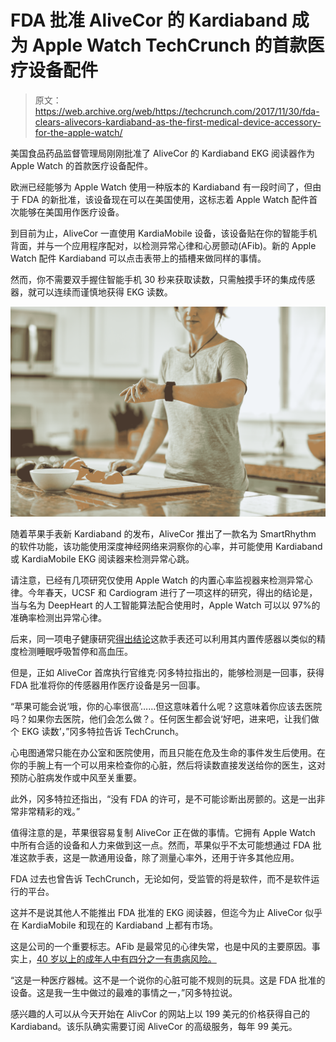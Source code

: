 # FDA 批准 AliveCor 的 Kardiaband 成为 Apple Watch TechCrunch 的首款医疗设备配件

> 原文：<https://web.archive.org/web/https://techcrunch.com/2017/11/30/fda-clears-alivecors-kardiaband-as-the-first-medical-device-accessory-for-the-apple-watch/>

美国食品药品监督管理局刚刚批准了 AliveCor 的 Kardiaband EKG 阅读器作为 Apple Watch 的首款医疗设备配件。

欧洲已经能够为 Apple Watch 使用一种版本的 Kardiaband 有一段时间了，但由于 FDA 的新批准，该设备现在可以在美国使用，这标志着 Apple Watch 配件首次能够在美国用作医疗设备。

到目前为止，AliveCor 一直使用 KardiaMobile 设备，该设备贴在你的智能手机背面，并与一个应用程序配对，以检测异常心律和心房颤动(AFib)。新的 Apple Watch 配件 Kardiaband 可以点击表带上的插槽来做同样的事情。

然而，你不需要双手握住智能手机 30 秒来获取读数，只需触摸手环的集成传感器，就可以连续而谨慎地获得 EKG 读数。

![](img/9994720c826478bb2ba68c3f3aa50143.png)

随着苹果手表新 Kardiaband 的发布，AliveCor 推出了一款名为 SmartRhythm 的软件功能，该功能使用深度神经网络来洞察你的心率，并可能使用 Kardiaband 或 KardiaMobile EKG 阅读器来检测异常心跳。

请注意，已经有几项研究仅使用 Apple Watch 的内置心率监视器来检测异常心律。今年春天，UCSF 和 Cardiogram 进行了一项这样的研究，得出的结论是，当与名为 DeepHeart 的人工智能算法配合使用时，Apple Watch 可以以 97%的准确率检测出异常心律。

后来，同一项电子健康研究[得出结论](https://web.archive.org/web/20221206152041/https://beta.techcrunch.com/2017/11/13/the-apple-watch-can-accurately-detect-detect-hypertension-and-sleep-apnea-a-new-study-suggests/)这款手表还可以利用其内置传感器以类似的精度检测睡眠呼吸暂停和高血压。

但是，正如 AliveCor 首席执行官维克·冈多特拉指出的，能够检测是一回事，获得 FDA 批准将你的传感器用作医疗设备是另一回事。

“苹果可能会说‘哦，你的心率很高’……但这意味着什么呢？这意味着你应该去医院吗？如果你去医院，他们会怎么做？。任何医生都会说‘好吧，进来吧，让我们做个 EKG 读数’，”冈多特拉告诉 TechCrunch。

心电图通常只能在办公室和医院使用，而且只能在危及生命的事件发生后使用。在你的手腕上有一个可以用来检查你的心脏，然后将读数直接发送给你的医生，这对预防心脏病发作或中风至关重要。

此外，冈多特拉还指出，“没有 FDA 的许可，是不可能诊断出房颤的。这是一出非常非常精彩的戏。”

值得注意的是，苹果很容易复制 AliveCor 正在做的事情。它拥有 Apple Watch 中所有合适的设备和人力来做到这一点。然而，苹果似乎不太可能想通过 FDA 批准这款手表，这是一款通用设备，除了测量心率外，还用于许多其他应用。

FDA 过去也曾告诉 TechCrunch，无论如何，受监管的将是软件，而不是软件运行的平台。

这并不是说其他人不能推出 FDA 批准的 EKG 阅读器，但迄今为止 AliveCor 似乎在 KardiaMobile 和现在的 Kardiaband 上都有市场。

这是公司的一个重要标志。AFib 是最常见的心律失常，也是中风的主要原因。事实上，[40 岁以上的成年人中有四分之一有患病风险。](https://web.archive.org/web/20221206152041/http://www.strokeassociation.org/STROKEORG/LifeAfterStroke/HealthyLivingAfterStroke/UnderstandingRiskyConditions/When-the-Beat-is-Off---Atrial-Fibrillation_UCM_310782_Article.jsp#.Wh91BLT83OQ)

“这是一种医疗器械。这不是一个说你的心脏可能不规则的玩具。这是 FDA 批准的设备。这是我一生中做过的最难的事情之一，”冈多特拉说。

感兴趣的人可以从今天开始在 AlivCor 的网站上以 199 美元的价格获得自己的 Kardiaband。该乐队确实需要订阅 AliveCor 的高级服务，每年 99 美元。